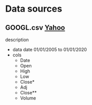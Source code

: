 # Data sources

## GOOGL.csv [Yahoo](https://finance.yahoo.com/quote/googl/history/?guccounter=1)

description

+ data date 01/01/2005 to 01/01/2020
+ cols
    + Date
    + Open
    + High
    + Low
    + Close*
    + Adj
    + Close**
    + Volume